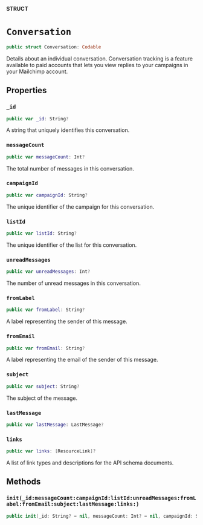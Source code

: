 **STRUCT**

# `Conversation`

```swift
public struct Conversation: Codable
```

Details about an individual conversation. Conversation tracking is a feature available to paid accounts that lets you view replies to your campaigns in your Mailchimp account.

## Properties
### `_id`

```swift
public var _id: String?
```

A string that uniquely identifies this conversation.

### `messageCount`

```swift
public var messageCount: Int?
```

The total number of messages in this conversation.

### `campaignId`

```swift
public var campaignId: String?
```

The unique identifier of the campaign for this conversation.

### `listId`

```swift
public var listId: String?
```

The unique identifier of the list for this conversation.

### `unreadMessages`

```swift
public var unreadMessages: Int?
```

The number of unread messages in this conversation.

### `fromLabel`

```swift
public var fromLabel: String?
```

A label representing the sender of this message.

### `fromEmail`

```swift
public var fromEmail: String?
```

A label representing the email of the sender of this message.

### `subject`

```swift
public var subject: String?
```

The subject of the message.

### `lastMessage`

```swift
public var lastMessage: LastMessage?
```

### `links`

```swift
public var links: [ResourceLink]?
```

A list of link types and descriptions for the API schema documents.

## Methods
### `init(_id:messageCount:campaignId:listId:unreadMessages:fromLabel:fromEmail:subject:lastMessage:links:)`

```swift
public init(_id: String? = nil, messageCount: Int? = nil, campaignId: String? = nil, listId: String? = nil, unreadMessages: Int? = nil, fromLabel: String? = nil, fromEmail: String? = nil, subject: String? = nil, lastMessage: LastMessage? = nil, links: [ResourceLink]? = nil)
```
